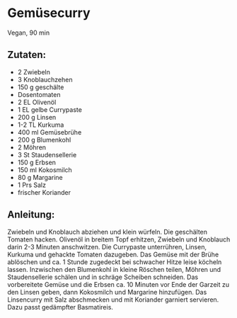 Gemüsecurry
===
Vegan, 90 min

Zutaten:
---
- 2  Zwiebeln
- 3  Knoblauchzehen
- 150 g geschälte
-   Dosentomaten
- 2 EL Olivenöl
- 1 EL gelbe Currypaste
- 200 g Linsen
- 1-2 TL Kurkuma
- 400 ml Gemüsebrühe
- 200 g Blumenkohl
- 2  Möhren
- 3 St Staudensellerie
- 150 g Erbsen
- 150 ml Kokosmilch
- 80 g Margarine
- 1 Prs Salz
-   frischer Koriander

Anleitung:
---
Zwiebeln und Knoblauch abziehen und klein würfeln.
Die geschälten Tomaten hacken.
Olivenöl in breitem Topf erhitzen, Zwiebeln und Knoblauch darin 2-3 Minuten anschwitzen.
Die Currypaste unterrühren, Linsen, Kurkuma und gehackte Tomaten dazugeben.
Das Gemüse mit der Brühe ablöschen und ca. 1 Stunde zugedeckt bei schwacher Hitze leise köcheln lassen.
Inzwischen den Blumenkohl in kleine Röschen teilen, Möhren und Staudensellerie schälen und in schräge Scheiben schneiden.
Das vorbereitete Gemüse und die Erbsen ca. 10 Minuten vor Ende der Garzeit zu den Linsen geben, dann Kokosmilch und Margarine hinzufügen.
Das Linsencurry mit Salz abschmecken und mit Koriander garniert servieren.
Dazu passt gedämpfter Basmatireis.